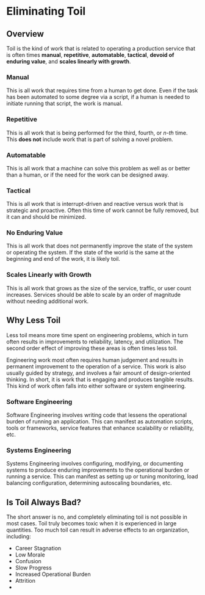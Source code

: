 # Eliminating Toil
## Overview
Toil is the kind of work that is related to operating a production service that is often times **manual**, **repetitive**, **automatable**, **tactical**, **devoid of enduring value**, and **scales linearly with growth**. 

### Manual
This is all work that requires time from a human to get done. Even if the task has been automated to some degree via a script, if a human is needed to initiate running that script, the work is manual.

### Repetitive
This is all work that is being performed for the third, fourth, or *n-th* time. This **does not** include work that is part of solving a novel problem.

### Automatable
This is all work that a machine can solve this problem as well as or better than a human, or if the need for the work can be designed away.

### Tactical
This is all work that is interrupt-driven and reactive versus work that is strategic and proactive. Often this time of work cannot be fully removed, but it can and should be minimized.

### No Enduring Value
This is all work that does not permanently improve the state of the system or operating the system. If the state of the world is the same at the beginning and end of the work, it is likely toil.

### Scales Linearly with Growth
This is all work that grows as the size of the service, traffic, or user count increases. Services should be able to scale by an order of magnitude without needing additional work.

## Why Less Toil
Less toil means more time spent on engineering problems, which in turn often results in improvements to reliability, latency, and utilization. The second order effect of improving these areas is often times less toil.

Engineering work most often requires human judgement and results in permanent improvement to the operation of a service. This work is also usually guided by strategy, and involves a fair amount of design-oriented thinking. In short, it is work that is engaging and produces tangible results. This kind of work often falls into either software or system engineering.

### Software Engineering
Software Engineering involves writing code that lessens the operational burden of running an application. This can manifest as automation scripts, tools or frameworks, service features that enhance scalability or reliability, etc.

### Systems Engineering
Systems Engineering involves configuring, modifying, or documenting systems to produce enduring improvements to the operational burden or running a service. This can manifest as setting up or tuning monitoring, load balancing configuration, determining autoscaling boundaries, etc.

## Is Toil Always Bad?
The short answer is no, and completely eliminating toil is not possible in most cases. Toil truly becomes toxic when it is experienced in large quantities. Too much toil can result in adverse effects to an organization, including:

- Career Stagnation
- Low Morale
- Confusion
- Slow Progress
- Increased Operational Burden
- Attrition
- 